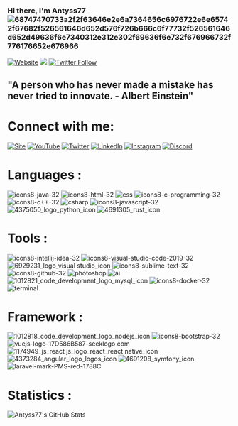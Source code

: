 ### Hi there, I'm Antyss77 ![68747470733a2f2f63646e2e6a7364656c6976722e6e65742f67682f526561646d652d576f726b666c6f77732f526561646d652d49636f6e7340312e312e302f69636f6e732f676966732f776176652e676966](https://user-images.githubusercontent.com/47704223/128958910-b987e56f-6d7a-4809-a58f-dfc491adc1d4.gif)


[![Website](https://img.shields.io/website?label=Antyss77&url=https%3A%2F%2Fwww.antyss77.com)](https://antyss77.com)
![](https://komarev.com/ghpvc/?username=Antyss77&color=green)
[![Twitter Follow](https://img.shields.io/twitter/follow/_Antyss77?style=social)](https://twitter.com/_Antyss77)


## "A person who has never made a mistake has never tried to innovate. - Albert Einstein"


# Connect with me:
[![Site](https://user-images.githubusercontent.com/47704223/128959901-41abaf89-d071-4efe-b614-b7f0649abf15.png)](https://antyss77.com/)
[![YouTube](https://user-images.githubusercontent.com/47704223/128960250-9c59fa5a-fed3-408e-9c41-9ba73a1b7429.png)](https://antyss77.com/)
[![Twitter](https://user-images.githubusercontent.com/47704223/128960314-01c884ff-3edc-4343-83e2-4f49939fb4d4.png)](https://antyss77.com/)
[![LinkedIn](https://user-images.githubusercontent.com/47704223/128960384-84ef3083-23c0-4799-a53f-b26ea4b63b7c.png)](https://antyss77.com/)
[![Instagram](https://user-images.githubusercontent.com/47704223/128960467-978eb1d1-653d-4cab-bd51-f1aa7f4e80e0.png)](https://antyss77.com/)
[![Discord](https://user-images.githubusercontent.com/47704223/128960503-17a16290-c2b6-43f9-a862-ddd1f077617e.png)](https://antyss77.com/)


# Languages :
![icons8-java-32](https://user-images.githubusercontent.com/47704223/128955344-d562d13c-704a-4b1a-a983-ac2ed65d99cb.png)
![icons8-html-32](https://user-images.githubusercontent.com/47704223/128955793-6042b7f2-0ceb-4747-869f-0f3b991ae960.png)
![css](https://user-images.githubusercontent.com/47704223/128955880-ea141e02-a69a-45de-a202-60b96ae7a543.jpg)
![icons8-c-programming-32](https://user-images.githubusercontent.com/47704223/128956113-c062b078-4ea1-48d7-a509-09a7a096c418.png)
![icons8-c++-32](https://user-images.githubusercontent.com/47704223/128955948-1919cbaa-5087-4458-a81d-78f693cf0a56.png)
![csharp](https://user-images.githubusercontent.com/47704223/128956015-52c1c46a-7cfb-4c0f-b22d-b634fd1a87e2.png)
![icons8-javascript-32](https://user-images.githubusercontent.com/47704223/128956069-10ce583b-819f-4c96-909f-ca25334591f1.png)
![4375050_logo_python_icon](https://user-images.githubusercontent.com/47704223/128957619-d4f7e829-a7ef-472d-952b-9c68e7aba373.png)
![4691305_rust_icon](https://user-images.githubusercontent.com/47704223/128957628-cb512815-9d7a-43aa-98ca-0c78e5929a6f.png)


# Tools :
![icons8-intellij-idea-32](https://user-images.githubusercontent.com/47704223/128955443-8e3479d9-2d2e-4bc0-b4e1-2f0a9c92af5f.png)
![icons8-visual-studio-code-2019-32](https://user-images.githubusercontent.com/47704223/128955444-fd94d629-6e79-43bc-bc61-aacbf89fa2af.png)
![6929231_logo_visual studio_icon](https://user-images.githubusercontent.com/47704223/128957790-a7ec0875-7409-41f0-b8c7-1ef90837a9e7.png)
![icons8-sublime-text-32](https://user-images.githubusercontent.com/47704223/128957746-0c3add35-b6ac-47a4-be5e-def0105745ce.png)
![icons8-github-32](https://user-images.githubusercontent.com/47704223/128955441-6015276b-ac89-4b4f-8dc6-52216b4528dd.png)
![photoshop](https://user-images.githubusercontent.com/47704223/128955645-73a88973-85e5-4c08-afc7-5c68936995de.png)
![ai](https://user-images.githubusercontent.com/47704223/128956609-fd34ba10-d1f1-4240-b082-30dfe56c9eb5.png)
![1012821_code_development_logo_mysql_icon](https://user-images.githubusercontent.com/47704223/128957317-43fa86e1-7815-4980-82f5-947f7b993b02.png)
![icons8-docker-32](https://user-images.githubusercontent.com/47704223/128957075-ca9c8b3a-25ce-4e9e-87b8-3998640e4823.png)
![terminal](https://user-images.githubusercontent.com/47704223/128956179-e08a367d-8b49-4a50-9b46-8d69909f92f7.png)


# Framework :
![1012818_code_development_logo_nodejs_icon](https://user-images.githubusercontent.com/47704223/128957371-05f94bce-e803-4930-9bad-1f711a3ed01d.png)
![icons8-bootstrap-32](https://user-images.githubusercontent.com/47704223/128956305-dab62a86-462c-4b76-90e9-d90d4f884fa3.png)
![vuejs-logo-17D586B587-seeklogo com](https://user-images.githubusercontent.com/47704223/128956362-28409d2a-3799-4c35-a397-3501e36515ac.png)
![1174949_js_react js_logo_react_react native_icon](https://user-images.githubusercontent.com/47704223/128957308-f6468bb7-bbfe-4007-be4a-282098f57d19.png)
![4373284_angular_logo_logos_icon](https://user-images.githubusercontent.com/47704223/128957339-7abe2f71-d81a-435b-ae48-2947ec2fccb3.png)
![4691208_symfony_icon](https://user-images.githubusercontent.com/47704223/128957482-d2d8d999-d099-4c4c-8be8-46ab7e3e576d.png)
![laravel-mark-PMS-red-1788C](https://user-images.githubusercontent.com/47704223/128957521-56d07b29-1041-4993-9b18-1fc20058f862.png)

# Statistics :
  <img align="left" alt="Antyss77's GitHub Stats" src="https://github-readme-stats-lake-one.vercel.app/api?username=Antyss77&show_icons=true&hide_border=true" />


